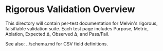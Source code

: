 # Rigorous Validation Overview

This directory will contain per-test documentation for Melvin's rigorous, falsifiable validation suite. Each test page includes Purpose, Metric, Ablation, Expected Δ, Observed Δ, and Pass/Fail.

See also: ../schema.md for CSV field definitions.
